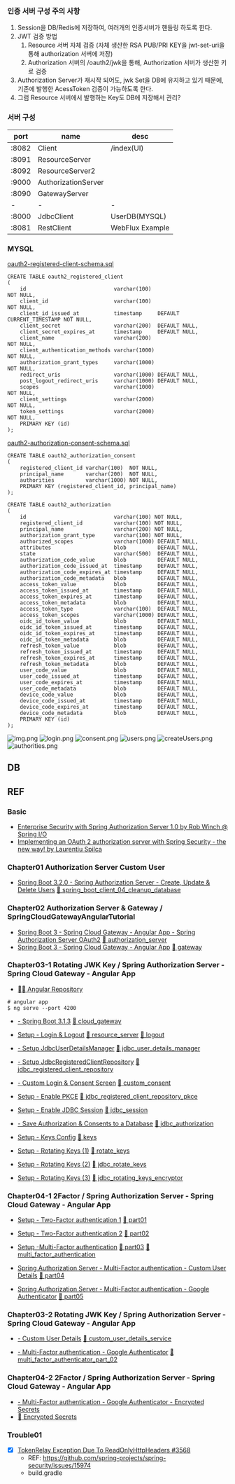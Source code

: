 ### 인증 서버 구성 주의 사항
1. Session을 DB/Redis에 저장하여, 여러개의 인증서버가 핸들링 하도록 한다.
2. JWT 검증 방법
    1. Resource 서버 자체 검증 (자체 생산한 RSA PUB/PRI KEY을 jwt-set-uri을 통해 authorization 서버에 저장)
    2. Authorization 서버의 /oauth2/jwk을 통해, Authorization 서버가 생산한 키로 검증
3. Authorization Server가 재시작 되어도, jwk Set을 DB에 유지하고 있기 때문에, 기존에 발행한 AcessToken 검증이 가능하도록 한다.
4. 그럼 Resource 서버에서 발행하는 Key도 DB에 저장해서 관리?  

### 서버 구성

| port  | name                | desc            | 
|-------|---------------------|-----------------|
| :8082 | Client              | /index(UI)      |
| :8091 | ResourceServer      |                 | 
| :8092 | ResourceServer2     |                 | 
| :9000 | AuthorizationServer |                 |
| :8090 | GatewayServer       |                 |
| -     | -                   | -               |
| :8000 | JdbcClient          | UserDB(MYSQL)   | 
| :8081 | RestClient          | WebFlux Example |

### MYSQL

[oauth2-registered-client-schema.sql](https://github.com/spring-projects/spring-authorization-server/blob/main/oauth2-authorization-server/src/main/resources/org/springframework/security/oauth2/server/authorization/client/)

```mysql
CREATE TABLE oauth2_registered_client
(
    id                            varchar(100)                            NOT NULL,
    client_id                     varchar(100)                            NOT NULL,
    client_id_issued_at           timestamp     DEFAULT CURRENT_TIMESTAMP NOT NULL,
    client_secret                 varchar(200)  DEFAULT NULL,
    client_secret_expires_at      timestamp     DEFAULT NULL,
    client_name                   varchar(200)                            NOT NULL,
    client_authentication_methods varchar(1000)                           NOT NULL,
    authorization_grant_types     varchar(1000)                           NOT NULL,
    redirect_uris                 varchar(1000) DEFAULT NULL,
    post_logout_redirect_uris     varchar(1000) DEFAULT NULL,
    scopes                        varchar(1000)                           NOT NULL,
    client_settings               varchar(2000)                           NOT NULL,
    token_settings                varchar(2000)                           NOT NULL,
    PRIMARY KEY (id)
);
```

[oauth2-authorization-consent-schema.sql](https://github.com/spring-projects/spring-authorization-server/blob/main/oauth2-authorization-server/src/main/resources/org/springframework/security/oauth2/server/authorization/oauth2-authorization-consent-schema.sql)

```mysql
CREATE TABLE oauth2_authorization_consent
(
    registered_client_id varchar(100)  NOT NULL,
    principal_name       varchar(200)  NOT NULL,
    authorities          varchar(1000) NOT NULL,
    PRIMARY KEY (registered_client_id, principal_name)
);
```

[](https://github.com/spring-projects/spring-authorization-server/blob/main/oauth2-authorization-server/src/main/resources/org/springframework/security/oauth2/server/authorization/oauth2-authorization-schema.sql)

```mysql
CREATE TABLE oauth2_authorization
(
    id                            varchar(100) NOT NULL,
    registered_client_id          varchar(100) NOT NULL,
    principal_name                varchar(200) NOT NULL,
    authorization_grant_type      varchar(100) NOT NULL,
    authorized_scopes             varchar(1000) DEFAULT NULL,
    attributes                    blob          DEFAULT NULL,
    state                         varchar(500)  DEFAULT NULL,
    authorization_code_value      blob          DEFAULT NULL,
    authorization_code_issued_at  timestamp     DEFAULT NULL,
    authorization_code_expires_at timestamp     DEFAULT NULL,
    authorization_code_metadata   blob          DEFAULT NULL,
    access_token_value            blob          DEFAULT NULL,
    access_token_issued_at        timestamp     DEFAULT NULL,
    access_token_expires_at       timestamp     DEFAULT NULL,
    access_token_metadata         blob          DEFAULT NULL,
    access_token_type             varchar(100)  DEFAULT NULL,
    access_token_scopes           varchar(1000) DEFAULT NULL,
    oidc_id_token_value           blob          DEFAULT NULL,
    oidc_id_token_issued_at       timestamp     DEFAULT NULL,
    oidc_id_token_expires_at      timestamp     DEFAULT NULL,
    oidc_id_token_metadata        blob          DEFAULT NULL,
    refresh_token_value           blob          DEFAULT NULL,
    refresh_token_issued_at       timestamp     DEFAULT NULL,
    refresh_token_expires_at      timestamp     DEFAULT NULL,
    refresh_token_metadata        blob          DEFAULT NULL,
    user_code_value               blob          DEFAULT NULL,
    user_code_issued_at           timestamp     DEFAULT NULL,
    user_code_expires_at          timestamp     DEFAULT NULL,
    user_code_metadata            blob          DEFAULT NULL,
    device_code_value             blob          DEFAULT NULL,
    device_code_issued_at         timestamp     DEFAULT NULL,
    device_code_expires_at        timestamp     DEFAULT NULL,
    device_code_metadata          blob          DEFAULT NULL,
    PRIMARY KEY (id)
);
```

![img.png](resource/img.png)
![login.png](resource/login.png)
![consent.png](resource/consent.png)
![users.png](resource/users.png)
![createUsers.png](resource/createUsers.png)
![authorities.png](resource/authorities.png)

## DB

## REF

### Basic
- [Enterprise Security with Spring Authorization Server 1.0 by Rob Winch @ Spring I/O](https://www.youtube.com/watch?v=ELz8wNt_Rys&pp=ygUdU3ByaW5nLmlvIGVudGVycHJpc2Ugc2VjdXJpdHk%3D)
- [Implementing an OAuth 2 authorization server with Spring Security - the new way! by Laurentiu Spilca](https://www.youtube.com/watch?v=DaUGKnA7aro)

### Chapter01 Authorization Server Custom User

- [Spring Boot 3.2.0 - Spring Authorization Server - Create, Update & Delete Users](https://www.youtube.com/watch?v=h609GfjOdfI)
  [🦊 spring_boot_client_04_cleanup_database](https://github.com/wdkeyser02/SpringBootSpringAuthorizationServer/tree/spring_boot_client_04_cleanup_database)

### Chapter02 Authorization Server & Gateway / SpringCloudGatewayAngularTutorial

- [Spring Boot 3 - Spring Cloud Gateway - Angular App - Spring Authorization Server OAuth2](https://www.youtube.com/watch?v=lGVjQxghx9w)
  [🦊 authorization_server ](https://github.com/wdkeyser02/SpringCloudGatewayAngularTutorial/tree/authorization_server)
- [Spring Boot 3 - Spring Cloud Gateway - Angular App](https://www.youtube.com/watch?v=NYNIoegNggg)
  [🦊 gateway ](https://github.com/wdkeyser02/SpringCloudGatewayAngularTutorial/tree/gateway)

### Chapter03-1 Rotating JWK Key / Spring Authorization Server - Spring Cloud Gateway - Angular App

- [🐻‍❄️ Angular Repository](https://github.com/wdkeyser02/AngularApp)
```
# angular app
$ ng serve --port 4200
```

- [ - Spring Boot 3.1.3](https://www.youtube.com/watch?v=0AhK6o39Cvc)
  [🦊 cloud_gateway](https://github.com/wdkeyser02/SpringSecurityCloudGatewayAngularTutorial/tree/cloud_gateway)

- [ Setup - Login & Logout](https://www.youtube.com/watch?v=wddvIxi-cCc)
  [🦊 resource_server](https://github.com/wdkeyser02/SpringSecurityCloudGatewayAngularTutorial/tree/resource_servers)
  [🦊 logout](https://github.com/wdkeyser02/SpringSecurityCloudGatewayAngularTutorial/tree/logout)

- [ - Setup JdbcUserDetailsManager](https://www.youtube.com/watch?v=HLPr7srzILI)
  [🦊 jdbc_user_details_manager](https://github.com/wdkeyser02/SpringSecurityCloudGatewayAngularTutorial/tree/jdbc_user_details_manager)

- [ - Setup JdbcRegisteredClientRepository](https://www.youtube.com/watch?v=ROlvCxH-q04)
  [🦊 jdbc_registered_client_repository](https://github.com/wdkeyser02/SpringSecurityCloudGatewayAngularTutorial/tree/jdbc_registered_client_repository)

- [ - Custom Login & Consent Screen](https://www.youtube.com/watch?v=zp0Ee3Gu0aA)
  [🦊 custom_consent](https://github.com/wdkeyser02/SpringSecurityCloudGatewayAngularTutorial/tree/custom_consent)

- [ Setup - Enable PKCE](https://www.youtube.com/watch?v=qcj-z7HjqbI)
  [🦊 jdbc_registered_client_repository_pkce](https://github.com/wdkeyser02/SpringSecurityCloudGatewayAngularTutorial/tree/jdbc_registered_client_repository_pkce)

- [ Setup - Enable JDBC Session](https://www.youtube.com/watch?v=KB3P8Y6XeKY)
  [🦊 jdbc_session](https://github.com/wdkeyser02/SpringSecurityCloudGatewayAngularTutorial/tree/jdbc_session)

- [ - Save Authorization & Consents to a Database](https://www.youtube.com/watch?v=rcNBKzQ2VYk)
  [🦊 jdbc_authorization](https://github.com/wdkeyser02/SpringSecurityCloudGatewayAngularTutorial/tree/jdbc_authorization)

- [ Setup - Keys Config](https://www.youtube.com/watch?v=tcIDW-9bM58)
  [🦊 keys](https://github.com/wdkeyser02/SpringSecurityCloudGatewayAngularTutorial/tree/keys)

- [ Setup - Rotating Keys (1)](https://www.youtube.com/watch?v=UPjIR4xFIkA)
  [🦊 rotate_keys](https://github.com/wdkeyser02/SpringSecurityCloudGatewayAngularTutorial/tree/rotate_keys)
- [ Setup - Rotating Keys (2)](https://www.youtube.com/watch?v=YlibRJj3KuU)
  [🦊 jdbc_rotate_keys](https://github.com/wdkeyser02/SpringSecurityCloudGatewayAngularTutorial/tree/jdbc_rotate_keys)
- [ Setup - Rotating Keys (3)](https://www.youtube.com/watch?v=2l9-flGO-5A)
  [🦊 jdbc_rotating_keys_encryptor](https://github.com/wdkeyser02/SpringSecurityCloudGatewayAngularTutorial/tree/jdbc_rotating_keys_encryptor)

### Chapter04-1 2Factor / Spring Authorization Server - Spring Cloud Gateway - Angular App

- [ Setup - Two-Factor authentication 1](https://www.youtube.com/watch?v=EuQyNYRiYhk)
  [🫎 part01](https://github.com/wdkeyser02/SpringMfaAuthorizationServer/tree/part01)

- [ Setup - Two-Factor authentication 2](https://www.youtube.com/watch?v=mcDcrP2cZNU)
  [🫎 part02](https://github.com/wdkeyser02/SpringMfaAuthorizationServer/tree/part02)

- [Setup -Multi-Factor authentication](https://www.youtube.com/watch?v=kFiUmByi9DU)
  [🫎 part03](https://github.com/wdkeyser02/SpringMfaAuthorizationServer/tree/part03)
  [🦊 multi_factor_authentication](https://github.com/wdkeyser02/SpringSecurityCloudGatewayAngularTutorial/tree/multi_factor_authentication)

- [Spring Authorization Server - Multi-Factor authentication - Custom User Details](https://www.youtube.com/watch?v=NH8ihAxyflg)
  [🫎 part04](https://github.com/wdkeyser02/SpringMfaAuthorizationServer/tree/part04)

- [Spring Authorization Server - Multi-Factor authentication - Google Authenticator](https://www.youtube.com/watch?v=0dSgrhv2nrE)
  [🫎 part05](https://github.com/wdkeyser02/SpringMfaAuthorizationServer/tree/part05)

### Chapter03-2 Rotating JWK Key / Spring Authorization Server - Spring Cloud Gateway - Angular App
- [ - Custom User Details](https://www.youtube.com/watch?v=Z1y16K04joA)
  [🦊 custom_user_details_service](https://github.com/wdkeyser02/SpringSecurityCloudGatewayAngularTutorial/tree/custom_user_details_service)

- [ - Multi-Factor authentication - Google Authenticator](https://www.youtube.com/watch?v=RQzbow3ErZs)
  [🦊 multi_factor_authenticator_part_02](https://github.com/wdkeyser02/SpringSecurityCloudGatewayAngularTutorial/tree/multi_factor_authenticator_part_02)

### Chapter04-2 2Factor / Spring Authorization Server - Spring Cloud Gateway - Angular App

- [ - Multi-Factor authentication - Google Authenticator - Encrypted Secrets](https://www.youtube.com/watch?v=UNAsWf3tNpA)
- [🫎 Encrypted Secrets](https://github.com/wdkeyser02/SpringMfaAuthorizationServer/tree/part06)


### Trouble01

-[X] [TokenRelay Exception Due To ReadOnlyHttpHeaders #3568](https://github.com/spring-cloud/spring-cloud-gateway/issues/3568)
  - REF: https://github.com/spring-projects/spring-security/issues/15974
  - build.gradle  
